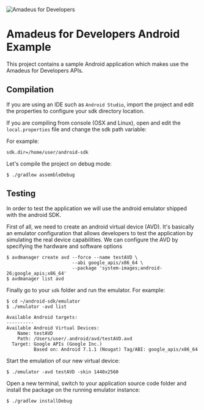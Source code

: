 
![Amadeus for Developers](https://raw.githubusercontent.com/amadeus4dev/developer-guides/master/images/logo.png)

# Amadeus for Developers Android Example

This project contains a sample Android application which makes use the Amadeus
for Developers APIs.

## Compilation

If you are using an IDE such as `Android Studio`, import the project and edit
the properties to configure your sdk directory location.

If you are compiling from console (OSX and Linux), open and edit the
`local.properties` file and change the sdk path variable:

For example:

```
sdk.dir=/home/user/android-sdk
```

Let's compile the project on debug mode:

```console
$ ./gradlew assembleDebug
```

## Testing

In order to test the application we will use the android emulator shipped with
the android SDK. 

First of all, we need to create an android virtual device (AVD). It's basically
an emulator configuration that allows developers to test the application by
simulating the real device capabilities. We can configure the AVD by specifying
the hardware and software options

```console
$ avdmanager create avd --force --name testAVD \
                        --abi google_apis/x86_64 \
                        --package 'system-images;android-26;google_apis;x86_64'
$ avdmanager list avd
```

Finally go to your `sdk` folder and run the emulator. For example:

```console
$ cd ~/android-sdk/emulator
$ ./emulator -avd list

Available Android targets:
----------
Available Android Virtual Devices:
    Name: testAVD
    Path: /Users/user/.android/avd/testAVD.avd
  Target: Google APIs (Google Inc.)
          Based on: Android 7.1.1 (Nougat) Tag/ABI: google_apis/x86_64
```

Start the emulation of our new virtual device:

```console
$ ./emulator -avd testAVD -skin 1440x2560
```

Open a new terminal, switch to your application source code folder and install
the package on the running emulator instance:

```console
$ ./gradlew installDebug
```


